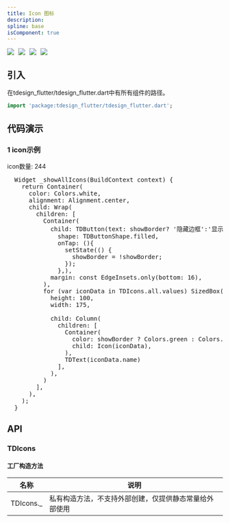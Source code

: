 ```yaml
---
title: Icon 图标
description: 
spline: base
isComponent: true
---
```


<span class="coverages-badge" style="margin-right: 10px"><img src="https://img.shields.io/badge/coverages%3A%20lines-100%25-blue" /></span><span class="coverages-badge" style="margin-right: 10px"><img src="https://img.shields.io/badge/coverages%3A%20functions-100%25-blue" /></span><span class="coverages-badge" style="margin-right: 10px"><img src="https://img.shields.io/badge/coverages%3A%20statements-100%25-blue" /></span><span class="coverages-badge" style="margin-right: 10px"><img src="https://img.shields.io/badge/coverages%3A%20branches-83%25-blue" /></span>
## 引入

在tdesign_flutter/tdesign_flutter.dart中有所有组件的路径。

```dart
import 'package:tdesign_flutter/tdesign_flutter.dart';
```

## 代码演示

### 1 icon示例

icon数量: 244
                  
<td-code-block panel="Dart">

  <pre slot="Dart" lang="javascript">
  Widget _showAllIcons(BuildContext context) {
    return Container(
      color: Colors.white,
      alignment: Alignment.center,
      child: Wrap(
        children: [
          Container(
            child: TDButton(text: showBorder? '隐藏边框':'显示边框',
              shape: TDButtonShape.filled,
              onTap: (){
                setState(() {
                  showBorder = !showBorder;
                });
              },),
            margin: const EdgeInsets.only(bottom: 16),
          ),
          for (var iconData in TDIcons.all.values) SizedBox(
            height: 100,
            width: 175,

            child: Column(
              children: [
                Container(
                  color: showBorder ? Colors.green : Colors.transparent,
                  child: Icon(iconData),
                ),
                TDText(iconData.name)
              ],
            ),
          )
        ],
      ),
    );
  }</pre>

</td-code-block>
                                        


## API
### TDIcons

#### 工厂构造方法

| 名称  | 说明 |
| --- |  --- |
| TDIcons._  | 私有构造方法，不支持外部创建，仅提供静态常量给外部使用 |


  
